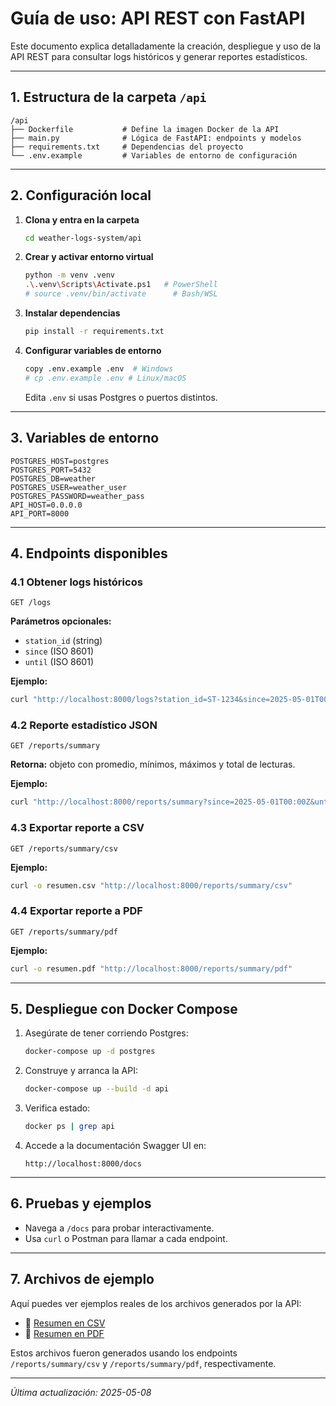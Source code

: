 # Guía de uso: API REST con FastAPI

Este documento explica detalladamente la creación, despliegue y uso de la API REST para consultar logs históricos y generar reportes estadísticos.

---

## 1. Estructura de la carpeta `/api`

```
/api
├── Dockerfile           # Define la imagen Docker de la API
├── main.py              # Lógica de FastAPI: endpoints y modelos
├── requirements.txt     # Dependencias del proyecto
└── .env.example         # Variables de entorno de configuración
```

---

## 2. Configuración local

1. **Clona y entra en la carpeta**
   ```bash
   cd weather-logs-system/api
   ```

2. **Crear y activar entorno virtual**
   ```bash
   python -m venv .venv
   .\.venv\Scripts\Activate.ps1   # PowerShell
   # source .venv/bin/activate      # Bash/WSL
   ```

3. **Instalar dependencias**
   ```bash
   pip install -r requirements.txt
   ```

4. **Configurar variables de entorno**
   ```bash
   copy .env.example .env  # Windows
   # cp .env.example .env # Linux/macOS
   ```
   Edita `.env` si usas Postgres o puertos distintos.

---

## 3. Variables de entorno

```env
POSTGRES_HOST=postgres
POSTGRES_PORT=5432
POSTGRES_DB=weather
POSTGRES_USER=weather_user
POSTGRES_PASSWORD=weather_pass
API_HOST=0.0.0.0
API_PORT=8000
``` 

---

## 4. Endpoints disponibles

### 4.1 Obtener logs históricos

```
GET /logs
```
**Parámetros opcionales:**
- `station_id`  (string)
- `since`       (ISO 8601)
- `until`       (ISO 8601)

**Ejemplo:**
```bash
curl "http://localhost:8000/logs?station_id=ST-1234&since=2025-05-01T00:00Z"
```


### 4.2 Reporte estadístico JSON

```
GET /reports/summary
```
**Retorna:** objeto con promedio, mínimos, máximos y total de lecturas.

**Ejemplo:**
```bash
curl "http://localhost:8000/reports/summary?since=2025-05-01T00:00Z&until=2025-05-08T00:00Z"
```


### 4.3 Exportar reporte a CSV

```
GET /reports/summary/csv
```
**Ejemplo:**
```bash
curl -o resumen.csv "http://localhost:8000/reports/summary/csv"
```

### 4.4 Exportar reporte a PDF

```
GET /reports/summary/pdf
```
**Ejemplo:**
```bash
curl -o resumen.pdf "http://localhost:8000/reports/summary/pdf"
```

---

## 5. Despliegue con Docker Compose

1. Asegúrate de tener corriendo Postgres:
   ```bash
   docker-compose up -d postgres
   ```
2. Construye y arranca la API:
   ```bash
   docker-compose up --build -d api
   ```
3. Verifica estado:
   ```bash
   docker ps | grep api
   ```
4. Accede a la documentación Swagger UI en:
   ```
   http://localhost:8000/docs
   ```

---

## 6. Pruebas y ejemplos

- Navega a `/docs` para probar interactivamente.
- Usa `curl` o Postman para llamar a cada endpoint.

---

## 7. Archivos de ejemplo

Aquí puedes ver ejemplos reales de los archivos generados por la API:

- 📄 [Resumen en CSV](./examples/resumen.csv)
- 📄 [Resumen en PDF](./examples/resumen.pdf)

Estos archivos fueron generados usando los endpoints `/reports/summary/csv` y `/reports/summary/pdf`, respectivamente.

---

*Última actualización: 2025-05-08*


